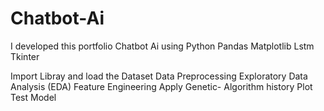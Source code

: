# Chatbot-Ai
I developed this portfolio Chatbot Ai using Python Pandas Matplotlib Lstm Tkinter

Import Libray and load the Dataset
Data Preprocessing
Exploratory Data Analysis (EDA)
Feature Engineering
Apply Genetic- Algorithm
history Plot
Test Model

